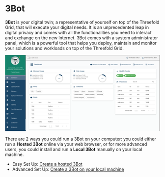 # 3Bot

__3Bot__ is your digital twin; a representative of yourself on top of the Threefold Grid, that will execute your digital needs. It is an unprecedented leap in digital privacy and comes with all the functionalities you need to interact and exchange on the new Internet. 3Bot comes with a system administrator panel, which is a powerful tool that helps you deploy, maintain and monitor your solutions and workloads on top of the Threefold Grid.

![](./img/hosted3bot.png)

There are 2 ways you could run a 3Bot on your computer: you could either run a __Hosted 3Bot__ online via your web browser, or for more advanced users, you could install and run a __Local 3Bot__ manually on your local machine.

- Easy Set Up: [Create a hosted 3Bot](3bot_admin.md)
- Advanced Set Up: [Create a 3Bot on your local machine](local_3bot.md)
